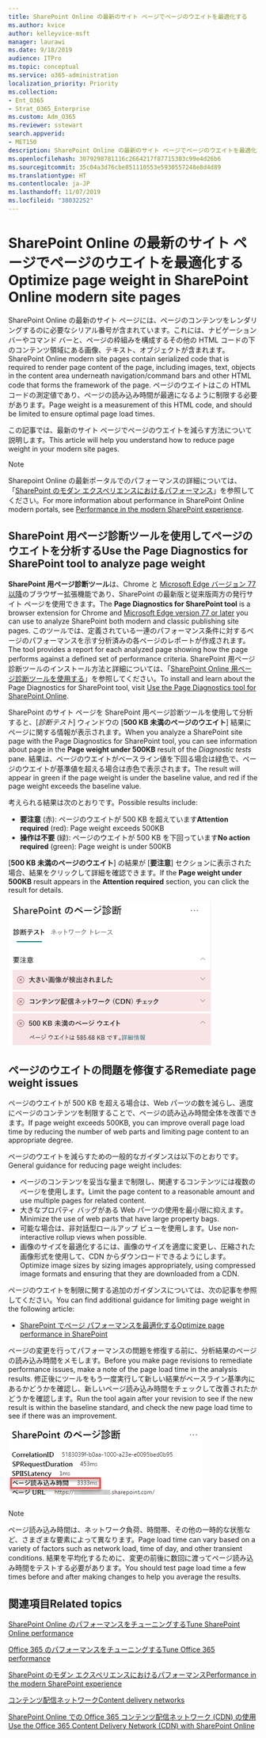 ```yaml
---
title: SharePoint Online の最新のサイト ページでページのウエイトを最適化する
ms.author: kvice
author: kelleyvice-msft
manager: laurawi
ms.date: 9/18/2019
audience: ITPro
ms.topic: conceptual
ms.service: o365-administration
localization_priority: Priority
ms.collection:
- Ent_O365
- Strat_O365_Enterprise
ms.custom: Adm_O365
ms.reviewer: sstewart
search.appverid:
- MET150
description: SharePoint Online の最新のサイト ページでページのウエイトを最適化する方法について説明します。
ms.openlocfilehash: 3079298781116c2664217f87715303c99e4d26b6
ms.sourcegitcommit: 35c04a3d76cbe851110553e5930557248e8d4d89
ms.translationtype: HT
ms.contentlocale: ja-JP
ms.lasthandoff: 11/07/2019
ms.locfileid: "38032252"
---
```

# <a name="optimize-page-weight-in-sharepoint-online-modern-site-pages"></a><span data-ttu-id="fe86f-103">SharePoint Online の最新のサイト ページでページのウエイトを最適化する</span><span class="sxs-lookup"><span data-stu-id="fe86f-103">Optimize page weight in SharePoint Online modern site pages</span></span>

<span data-ttu-id="fe86f-104">SharePoint Online の最新のサイト ページには、ページのコンテンツをレンダリングするのに必要なシリアル番号が含まれています。これには、ナビゲーション バーやコマンド バーと、ページの枠組みを構成するその他の HTML コードの下のコンテンツ領域にある画像、テキスト、オブジェクトが含まれます。</span><span class="sxs-lookup"><span data-stu-id="fe86f-104">SharePoint Online modern site pages contain serialized code that is required to render page content of the page, including images, text, objects in the content area underneath navigation/command bars and other HTML code that forms the framework of the page.</span></span> <span data-ttu-id="fe86f-105">ページのウエイトはこの HTML コードの測定値であり、ページの読み込み時間が最適になるように制限する必要があります。</span><span class="sxs-lookup"><span data-stu-id="fe86f-105">Page weight is a measurement of this HTML code, and should be limited to ensure optimal page load times.</span></span>

<span data-ttu-id="fe86f-106">この記事では、最新のサイト ページでページのウエイトを減らす方法について説明します。</span><span class="sxs-lookup"><span data-stu-id="fe86f-106">This article will help you understand how to reduce page weight in your modern site pages.</span></span>

>[!NOTE]
><span data-ttu-id="fe86f-107">Sharepoint Online の最新ポータルでのパフォーマンスの詳細については、「[SharePoint のモダン エクスペリエンスにおけるパフォーマンス](https://docs.microsoft.com/sharepoint/modern-experience-performance)」を参照してください。</span><span class="sxs-lookup"><span data-stu-id="fe86f-107">For more information about performance in SharePoint Online modern portals, see [Performance in the modern SharePoint experience](https://docs.microsoft.com/sharepoint/modern-experience-performance).</span></span>

## <a name="use-the-page-diagnostics-for-sharepoint-tool-to-analyze-page-weight"></a><span data-ttu-id="fe86f-108">SharePoint 用ページ診断ツールを使用してページのウエイトを分析する</span><span class="sxs-lookup"><span data-stu-id="fe86f-108">Use the Page Diagnostics for SharePoint tool to analyze page weight</span></span>

<span data-ttu-id="fe86f-109">**SharePoint 用ページ診断ツール**は、Chrome と [Microsoft Edge バージョン 77 以降](https://www.microsoftedgeinsider.com/download?form=MI13E8&OCID=MI13E8)のブラウザー拡張機能であり、SharePoint の最新版と従来版両方の発行サイト ページを使用できます。</span><span class="sxs-lookup"><span data-stu-id="fe86f-109">The **Page Diagnostics for SharePoint tool** is a browser extension for Chrome and [Microsoft Edge version 77 or later](https://www.microsoftedgeinsider.com/download?form=MI13E8&OCID=MI13E8) you can use to analyze SharePoint both modern and classic publishing site pages.</span></span> <span data-ttu-id="fe86f-110">このツールでは、定義されている一連のパフォーマンス条件に対するページのパフォーマンスを示す分析済みの各ページのレポートが作成されます。</span><span class="sxs-lookup"><span data-stu-id="fe86f-110">The tool provides a report for each analyzed page showing how the page performs against a defined set of performance criteria.</span></span> <span data-ttu-id="fe86f-111">SharePoint 用ページ診断ツールのインストール方法と詳細については、「[SharePoint Online 用ページ診断ツールを使用する](page-diagnostics-for-spo.md)」を参照してください。</span><span class="sxs-lookup"><span data-stu-id="fe86f-111">To install and learn about the Page Diagnostics for SharePoint tool, visit [Use the Page Diagnostics tool for SharePoint Online](page-diagnostics-for-spo.md).</span></span>

<span data-ttu-id="fe86f-112">SharePoint のサイト ページを SharePoint 用ページ診断ツールを使用して分析すると、[_診断テスト_] ウィンドウの [**500 KB 未満のページのウエイト**] 結果にページに関する情報が表示されます。</span><span class="sxs-lookup"><span data-stu-id="fe86f-112">When you analyze a SharePoint site page with the Page Diagnostics for SharePoint tool, you can see information about page in the **Page weight under 500KB** result of the _Diagnostic tests_ pane.</span></span> <span data-ttu-id="fe86f-113">結果は、ページのウエイトがベースライン値を下回る場合は緑色で、ページのウエイトが基準値を超える場合は赤色で表示されます。</span><span class="sxs-lookup"><span data-stu-id="fe86f-113">The result will appear in green if the page weight is under the baseline value, and red if the page weight exceeds the baseline value.</span></span>

<span data-ttu-id="fe86f-114">考えられる結果は次のとおりです。</span><span class="sxs-lookup"><span data-stu-id="fe86f-114">Possible results include:</span></span>

- <span data-ttu-id="fe86f-115">**要注意** (赤): ページのウエイトが 500 KB を超えています</span><span class="sxs-lookup"><span data-stu-id="fe86f-115">**Attention required** (red): Page weight exceeds 500KB</span></span>
- <span data-ttu-id="fe86f-116">**操作は不要** (緑): ページのウエイトが 500 KB を下回っています</span><span class="sxs-lookup"><span data-stu-id="fe86f-116">**No action required** (green): Page weight is under 500KB</span></span>

<span data-ttu-id="fe86f-117">[**500 KB 未満のページのウエイト**] の結果が [**要注意**] セクションに表示された場合、結果をクリックして詳細を確認できます。</span><span class="sxs-lookup"><span data-stu-id="fe86f-117">If the **Page weight under 500KB** result appears in the **Attention required** section, you can click the result for details.</span></span>

![SharePoint 結果への要求](media/modern-portal-optimization/pagediag-page-weight.png)

## <a name="remediate-page-weight-issues"></a><span data-ttu-id="fe86f-119">ページのウエイトの問題を修復する</span><span class="sxs-lookup"><span data-stu-id="fe86f-119">Remediate page weight issues</span></span>

<span data-ttu-id="fe86f-120">ページのウエイトが 500 KB を超える場合は、Web パーツの数を減らし、適度にページのコンテンツを制限することで、ページの読み込み時間全体を改善できます。</span><span class="sxs-lookup"><span data-stu-id="fe86f-120">If page weight exceeds 500KB, you can improve overall page load time by reducing the number of web parts and limiting page content to an appropriate degree.</span></span>

<span data-ttu-id="fe86f-121">ページのウエイトを減らすための一般的なガイダンスは以下のとおりです。</span><span class="sxs-lookup"><span data-stu-id="fe86f-121">General guidance for reducing page weight includes:</span></span>

- <span data-ttu-id="fe86f-122">ページのコンテンツを妥当な量まで制限し、関連するコンテンツには複数のページを使用します。</span><span class="sxs-lookup"><span data-stu-id="fe86f-122">Limit the page content to a reasonable amount and use multiple pages for related content.</span></span>
- <span data-ttu-id="fe86f-123">大きなプロパティ バッグがある Web パーツの使用を最小限に抑えます。</span><span class="sxs-lookup"><span data-stu-id="fe86f-123">Minimize the use of web parts that have large property bags.</span></span>
- <span data-ttu-id="fe86f-124">可能な場合は、非対話型ロールアップ ビューを使用します。</span><span class="sxs-lookup"><span data-stu-id="fe86f-124">Use non-interactive rollup views when possible.</span></span>
- <span data-ttu-id="fe86f-125">画像のサイズを最適化するには、画像のサイズを適度に変更し、圧縮された画像形式を使用して、CDN からダウンロードできるようにします。</span><span class="sxs-lookup"><span data-stu-id="fe86f-125">Optimize image sizes by sizing images appropriately, using compressed image formats and ensuring that they are downloaded from a CDN.</span></span>

<span data-ttu-id="fe86f-126">ページのウエイトを制限に関する追加のガイダンスについては、次の記事を参照してください。</span><span class="sxs-lookup"><span data-stu-id="fe86f-126">You can find additional guidance for limiting page weight in the following article:</span></span>

- [<span data-ttu-id="fe86f-127">SharePoint でページ パフォーマンスを最適化する</span><span class="sxs-lookup"><span data-stu-id="fe86f-127">Optimize page performance in SharePoint</span></span>](https://docs.microsoft.com/sharepoint/dev/general-development/optimize-page-performance-in-sharepoint)

<span data-ttu-id="fe86f-128">ページの変更を行ってパフォーマンスの問題を修復する前に、分析結果のページの読み込み時間をメモします。</span><span class="sxs-lookup"><span data-stu-id="fe86f-128">Before you make page revisions to remediate performance issues, make a note of the page load time in the analysis results.</span></span> <span data-ttu-id="fe86f-129">修正後にツールをもう一度実行して新しい結果がベースライン基準内にあるかどうかを確認し、新しいページ読み込み時間をチェックして改善されたかどうかを確認します。</span><span class="sxs-lookup"><span data-stu-id="fe86f-129">Run the tool again after your revision to see if the new result is within the baseline standard, and check the new page load time to see if there was an improvement.</span></span>

![ページ読み込み時間の結果](media/modern-portal-optimization/pagediag-page-load-time.png)

>[!NOTE]
><span data-ttu-id="fe86f-131">ページ読み込み時間は、ネットワーク負荷、時間帯、その他の一時的な状態など、さまざまな要素によって異なります。</span><span class="sxs-lookup"><span data-stu-id="fe86f-131">Page load time can vary based on a variety of factors such as network load, time of day, and other transient conditions.</span></span> <span data-ttu-id="fe86f-132">結果を平均化するために、変更の前後に数回に渡ってページ読み込み時間をテストする必要があります。</span><span class="sxs-lookup"><span data-stu-id="fe86f-132">You should test page load time a few times before and after making changes to help you average the results.</span></span>

## <a name="related-topics"></a><span data-ttu-id="fe86f-133">関連項目</span><span class="sxs-lookup"><span data-stu-id="fe86f-133">Related topics</span></span>

[<span data-ttu-id="fe86f-134">SharePoint Online のパフォーマンスをチューニングする</span><span class="sxs-lookup"><span data-stu-id="fe86f-134">Tune SharePoint Online performance</span></span>](tune-sharepoint-online-performance.md)

[<span data-ttu-id="fe86f-135">Office 365 のパフォーマンスをチューニングする</span><span class="sxs-lookup"><span data-stu-id="fe86f-135">Tune Office 365 performance</span></span>](tune-office-365-performance.md)

[<span data-ttu-id="fe86f-136">SharePoint のモダン エクスペリエンスにおけるパフォーマンス</span><span class="sxs-lookup"><span data-stu-id="fe86f-136">Performance in the modern SharePoint experience</span></span>](https://docs.microsoft.com/sharepoint/modern-experience-performance.md)

[<span data-ttu-id="fe86f-137">コンテンツ配信ネットワーク</span><span class="sxs-lookup"><span data-stu-id="fe86f-137">Content delivery networks</span></span>](content-delivery-networks.md)

[<span data-ttu-id="fe86f-138">SharePoint Online での Office 365 コンテンツ配信ネットワーク (CDN) の使用</span><span class="sxs-lookup"><span data-stu-id="fe86f-138">Use the Office 365 Content Delivery Network (CDN) with SharePoint Online</span></span>](use-office-365-cdn-with-spo.md)
